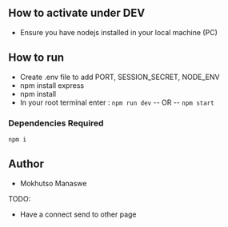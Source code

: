 ## How to activate under DEV

- Ensure you have nodejs installed in your local machine (PC)

## How to run

- Create .env file to add PORT, SESSION_SECRET, NODE_ENV
- npm install express
- npm install
- In your root terminal enter : `npm run dev`   -- OR --      `npm start`

### Dependencies Required
`npm i`

## Author

- Mokhutso Manaswe

TODO:

- Have a connect send to other page
